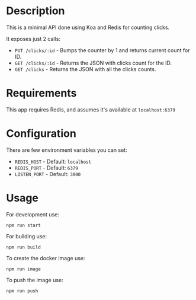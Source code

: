 # Description

This is a minimal API done using Koa and Redis for counting clicks.

It exposes just 2 calls:

* `PUT /clicks/:id` - Bumps the counter by 1 and returns current count for ID.
* `GET /clicks/:id` - Returns the JSON with clicks count for the ID.
* `GET /clicks` - Returns the JSON with all the clicks counts.

# Requirements

This app requires Redis, and assumes it's available at `localhost:6379`

# Configuration

There are few environment variables you can set:

* `REDIS_HOST` - Default: `localhost`
* `REDIS_PORT` - Default: `6379`
* `LISTEN_PORT` - Default: `3000`

# Usage

For development use:
```
npm run start
```
For building use:
```
npm run build
```
To create the docker image use:
```
npm run image
```
To push the image use:
```
npm run push
```
